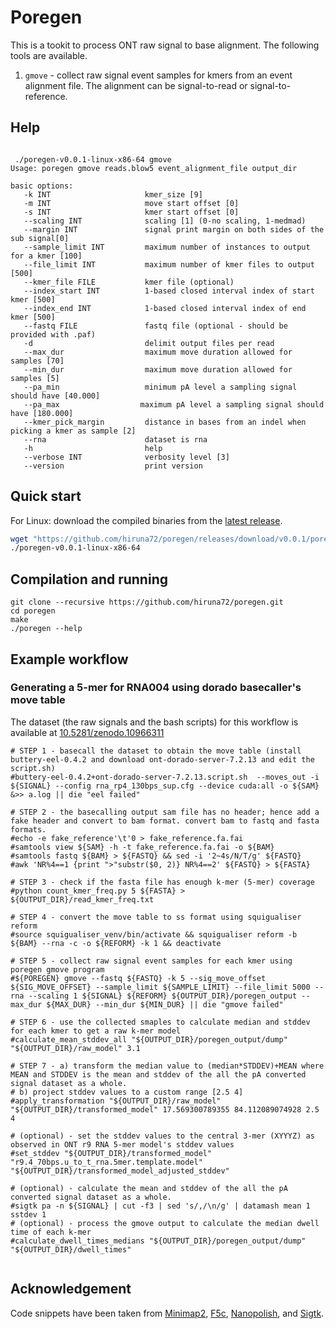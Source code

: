 # Poregen

This is a tookit to process ONT raw signal to base alignment.
The following tools are available.

1. `gmove` - collect raw signal event samples for kmers from an event alignment file. The alignment can be signal-to-read or signal-to-reference.

## Help
````

 ./poregen-v0.0.1-linux-x86-64 gmove
Usage: poregen gmove reads.blow5 event_alignment_file output_dir

basic options:
   -k INT                     kmer_size [9]
   -m INT                     move start offset [0]
   -s INT                     kmer start offset [0]
   --scaling INT              scaling [1] (0-no scaling, 1-medmad)
   --margin INT               signal print margin on both sides of the sub signal[0] 
   --sample_limit INT         maximum number of instances to output for a kmer [100] 
   --file_limit INT           maximum number of kmer files to output [500] 
   --kmer_file FILE           kmer file (optional) 
   --index_start INT          1-based closed interval index of start kmer [500] 
   --index_end INT            1-based closed interval index of end kmer [500] 
   --fastq FILE               fastq file (optional - should be provided with .paf) 
   -d                         delimit output files per read
   --max_dur                  maximum move duration allowed for samples [70]
   --min_dur                  maximum move duration allowed for samples [5]
   --pa_min                   minimum pA level a sampling signal should have [40.000]
   --pa_max                  maximum pA level a sampling signal should have [180.000]
   --kmer_pick_margin         distance in bases from an indel when picking a kmer as sample [2]
   --rna                      dataset is rna
   -h                         help
   --verbose INT              verbosity level [3]
   --version                  print version

````
## Quick start

For Linux: download the compiled binaries from the [latest release](https://github.com/hiruna72/poregen/releases).
```sh
wget "https://github.com/hiruna72/poregen/releases/download/v0.0.1/poregen-v0.0.1-linux-x86-64"
./poregen-v0.0.1-linux-x86-64
```

## Compilation and running

```
git clone --recursive https://github.com/hiruna72/poregen.git
cd poregen
make
./poregen --help
```

## Example workflow
### Generating a 5-mer for RNA004 using dorado basecaller's move table
The dataset (the raw signals and the bash scripts) for this workflow is available at [10.5281/zenodo.10966311](10.5281/zenodo.10966311)

````
# STEP 1 - basecall the dataset to obtain the move table (install buttery-eel-0.4.2 and download ont-dorado-server-7.2.13 and edit the script.sh)
#buttery-eel-0.4.2+ont-dorado-server-7.2.13.script.sh  --moves_out -i ${SIGNAL} --config rna_rp4_130bps_sup.cfg --device cuda:all -o ${SAM} &>> a.log || die "eel failed"

# STEP 2 - the basecalling output sam file has no header; hence add a fake header and convert to bam format. convert bam to fastq and fasta formats.
#echo -e fake_reference'\t'0 > fake_reference.fa.fai
#samtools view ${SAM} -h -t fake_reference.fa.fai -o ${BAM}
#samtools fastq ${BAM} > ${FASTQ} && sed -i '2~4s/N/T/g' ${FASTQ}
#awk 'NR%4==1 {print ">"substr($0, 2)} NR%4==2' ${FASTQ} > ${FASTA}

# STEP 3 - check if the fasta file has enough k-mer (5-mer) coverage
#python count_kmer_freq.py 5 ${FASTA} > ${OUTPUT_DIR}/read_kmer_freq.txt

# STEP 4 - convert the move table to ss format using squigualiser reform
#source squigualiser_venv/bin/activate && squigualiser reform -b ${BAM} --rna -c -o ${REFORM} -k 1 && deactivate

# STEP 5 - collect raw signal event samples for each kmer using poregen gmove program
#${POREGEN} gmove --fastq ${FASTQ} -k 5 --sig_move_offset ${SIG_MOVE_OFFSET} --sample_limit ${SAMPLE_LIMIT} --file_limit 5000 --rna --scaling 1 ${SIGNAL} ${REFORM} ${OUTPUT_DIR}/poregen_output --max_dur ${MAX_DUR} --min_dur ${MIN_DUR} || die "gmove failed"

# STEP 6 - use the collected smaples to calculate median and stddev for each kmer to get a raw k-mer model
#calculate_mean_stddev_all "${OUTPUT_DIR}/poregen_output/dump" "${OUTPUT_DIR}/raw_model" 3.1

# STEP 7 - a) transform the median value to (median*STDDEV)+MEAN where MEAN and STDDEV is the mean and stddev of the all the pA converted signal dataset as a whole.
# b) project stddev values to a custom range [2.5 4]
#apply_transformation "${OUTPUT_DIR}/raw_model" "${OUTPUT_DIR}/transformed_model" 17.569300789355 84.112089074928 2.5 4

# (optional) - set the stddev values to the central 3-mer (XYYYZ) as observed in ONT r9 RNA 5-mer model's stddev values
#set_stddev "${OUTPUT_DIR}/transformed_model" "r9.4_70bps.u_to_t_rna.5mer.template.model" "${OUTPUT_DIR}/transformed_model_adjusted_stddev"

# (optional) - calculate the mean and stddev of the all the pA converted signal dataset as a whole.
#sigtk pa -n ${SIGNAL} | cut -f3 | sed 's/,/\n/g' | datamash mean 1 sstdev 1
# (optional) - process the gmove output to calculate the median dwell time of each k-mer
#calculate_dwell_times_medians "${OUTPUT_DIR}/poregen_output/dump" "${OUTPUT_DIR}/dwell_times"


````

## Acknowledgement
Code snippets have been taken from [Minimap2](https://github.com/lh3/minimap2), [F5c](https://github.com/hasindu2008/f5c), [Nanopolish](https://github.com/jts/nanopolish), and [Sigtk](https://github.com/hasindu2008/sigtk).




